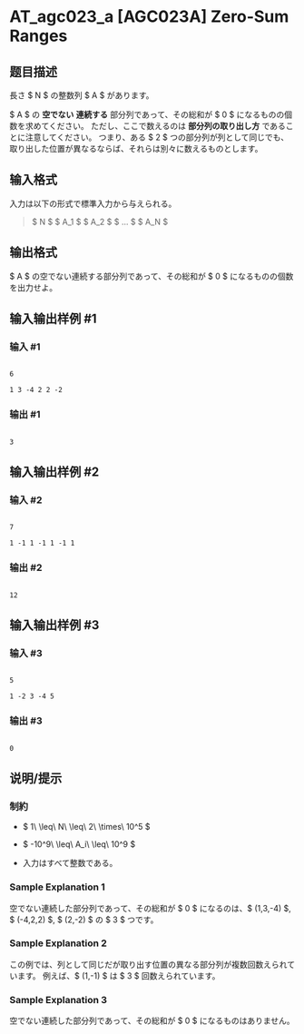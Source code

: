 # AT_agc023_a [AGC023A] Zero-Sum Ranges

## 题目描述

[problemUrl]: https://atcoder.jp/contests/agc023/tasks/agc023_a

長さ $ N $ の整数列 $ A $ があります。

$ A $ の **空でない** **連続する** 部分列であって、その総和が $ 0 $ になるものの個数を求めてください。 ただし、ここで数えるのは **部分列の取り出し方** であることに注意してください。 つまり、ある $ 2 $ つの部分列が列として同じでも、取り出した位置が異なるならば、それらは別々に数えるものとします。

## 输入格式

入力は以下の形式で標準入力から与えられる。

> $ N $ $ A_1 $ $ A_2 $ $ ... $ $ A_N $

## 输出格式

$ A $ の空でない連続する部分列であって、その総和が $ 0 $ になるものの個数を出力せよ。

## 输入输出样例 #1

### 输入 #1

```
6
1 3 -4 2 2 -2
```

### 输出 #1

```
3
```

## 输入输出样例 #2

### 输入 #2

```
7
1 -1 1 -1 1 -1 1
```

### 输出 #2

```
12
```

## 输入输出样例 #3

### 输入 #3

```
5
1 -2 3 -4 5
```

### 输出 #3

```
0
```

## 说明/提示

### 制約

- $ 1\ \leq\ N\ \leq\ 2\ \times\ 10^5 $
- $ -10^9\ \leq\ A_i\ \leq\ 10^9 $
- 入力はすべて整数である。

### Sample Explanation 1

空でない連続した部分列であって、その総和が $ 0 $ になるのは、$ (1,3,-4) $, $ (-4,2,2) $, $ (2,-2) $ の $ 3 $ つです。

### Sample Explanation 2

この例では、列として同じだが取り出す位置の異なる部分列が複数回数えられています。 例えば、$ (1,-1) $ は $ 3 $ 回数えられています。

### Sample Explanation 3

空でない連続した部分列であって、その総和が $ 0 $ になるものはありません。